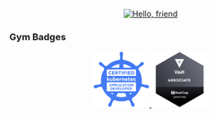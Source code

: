 <p align="center">
  <a target="_blank" rel="noopener noreferrer" href="https://www.red-wheelbarrow.com">
    <img src="https://img.shields.io/badge/hello-friend-critical?style=for-the-badge" alt="Hello, friend">
  </a>
</p>

<h3>Gym Badges</h3>

<!-- Certifications -->
<p align="center">

  <a target="_blank" rel="noopener noreferrer" href="https://www.youracclaim.com/badges/5cc416cb-a464-4d05-9f0b-30ea34ccac7d">
    <img height="100" width="100" src="assets/ckad.png" alt="Certified Kubernetes Application Developer">
  </a>

  <a target="_blank" rel="noopener noreferrer" href="https://www.youracclaim.com/earner/earned/badge/eca96d47-4c9d-4b96-a497-5618268ace0c">
    <img height="100" width="100" src="assets/hc-cva.png" alt="Certified Kubernetes Administrator">
  </a>

</p>
